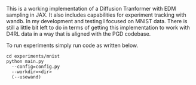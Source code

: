 This is a working implementation of a Diffusion Tranformer with EDM sampling in JAX. It also includes capabilities for experiment tracking with wandb. 
In my development and testing I focused on MNIST data. There is still a little bit left to do in terms of getting this implementation to work with D4RL data 
in a way that is aligned with the PGD codebase. 

To run experiments simply run code as written below.

```
cd experiments/mnist
python main.py
  --config=config.py
  --workdir=<dir>
  (--usewand)
```
